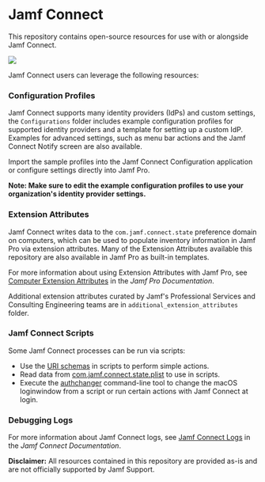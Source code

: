 # Jamf Connect

This repository contains open-source resources for use with or alongside Jamf Connect.

![](https://resources.jamf.com/images/logos/Jamf-Connect-color.png)

Jamf Connect users can leverage the following resources:

### Configuration Profiles

Jamf Connect supports many identity providers (IdPs) and custom settings, the `Configurations` folder includes example configuration profiles for supported identity providers and a template for setting up a custom IdP. Examples for advanced settings, such as menu bar actions and the Jamf Connect Notify screen are also available.

Import the sample profiles into the Jamf Connect Configuration application or configure settings directly into Jamf Pro.

**Note: Make sure to edit the example configuration profiles to use your organization's identity provider settings.**

### Extension Attributes

Jamf Connect writes data to the `com.jamf.connect.state` preference domain on computers, which can be used to populate inventory information in Jamf Pro via extension attributes. Many of the Extension Attributes available this repository are also available in Jamf Pro as built-in templates.

For more information about using Extension Attributes with Jamf Pro, see [Computer Extension Attributes](https://docs.jamf.com/jamf-pro/administrator-guide/Computer_Extension_Attributes.html) in the _Jamf Pro Documentation_.

Additional extension attributes curated by Jamf's Professional Services and Consulting Engineering teams are in `additional_extension_attributes` folder.

### Jamf Connect Scripts

Some Jamf Connect processes can be run via scripts:

- Use the [URI schemas](https://docs.jamf.com/jamf-connect/documentation/Jamf_Connect_URL_Scheme.html) in scripts to perform simple actions.
- Read data from [com.jamf.connect.state.plist](https://docs.jamf.com/jamf-connect/documentation/State_Settings_and_User_Status.html) to use in scripts.
- Execute the [authchanger](https://docs.jamf.com/jamf-connect/documentation/authchanger.html) command-line tool to change the macOS loginwindow from a script or run certain actions with Jamf Connect at login.

### Debugging Logs

For more information about Jamf Connect logs, see [Jamf Connect Logs](https://docs.jamf.com/jamf-connect/documentation/Jamf_Connect_Logs.html) in the _Jamf Connect Documentation_.

**Disclaimer:** All resources contained in this repository are provided as-is and are not officially supported by Jamf Support.
